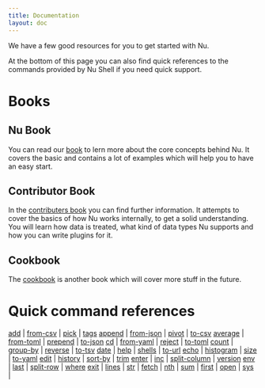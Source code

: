 ```yaml
---
title: Documentation
layout: doc
---
```

We have a few good resources for you to get started with Nu.

At the bottom of this page you can also find quick references to the commands provided by Nu Shell if you need quick support.

# Books

## Nu Book

You can read our [book](https://book.nushell.sh) to lern more about the core concepts behind Nu. It covers the basic and contains a lot of examples which will help you to have an easy start. 

## Contributor Book

In the [contributers book](https://github.com/nushell/contributor-book) you can find further information. It attempts to cover the basics of how Nu works internally, to get a solid understanding. You will learn how data is treated, what kind of data types Nu supports and how you can write plugins for it.

## Cookbook

The [cookbook](https://github.com/nushell/cookbook) is another book which will cover more stuff in the future.

# Quick command references

[add](/commands/add.html) | [from-csv](/commands/from-csv.html) | [pick](/commands/pick.html) | [tags](/commands/tags.html)
[append](/commands/append.html) | [from-json](/commands/from-json.html) | [pivot](/commands/pivot.html) | [to-csv](/commands/to-csv.html)
[average](/commands/average.html) | [from-toml](/commands/from-toml.html) | [prepend](/commands/prepend.html) | [to-json](/commands/to-json.html)
[cd](/commands/cd.html) | [from-yaml](/commands/from-yaml.html) | [reject](/commands/reject.html) | [to-toml](/commands/to-toml.html)
[count](/commands/count.html) | [group-by](/commands/group-by.html) | [reverse](/commands/reverse.html) | [to-tsv](/commands/to-tsv.html)
[date](/commands/date.html) | [help](/commands/help.html) | [shells](/commands/shells.html) | [to-url](/commands/to-url.html)
[echo](/commands/echo.html) | [histogram](/commands/histogram.html) | [size](/commands/size.html) | [to-yaml](/commands/to-yaml.html)
[edit](/commands/edit.html) | [history](/commands/history.html) | [sort-by](/commands/sort-by.html) | [trim](/commands/trim.html)
[enter](/commands/enter.html) | [inc](/commands/inc.html) | [split-column](/commands/split-column.html) | [version](/commands/version.html)
[env](/commands/env.html) | [last](/commands/last.html) | [split-row](/commands/split-row.html) | [where](/commands/where.html)
[exit](/commands/exit.html) | [lines](/commands/lines.html) | [str](/commands/str.html) | 
[fetch](/commands/fetch.html) | [nth](/commands/nth.html) | [sum](/commands/sum.html) | 
[first](/commands/first.html) | [open](/commands/open.html) | [sys](/commands/sys.html) | 
